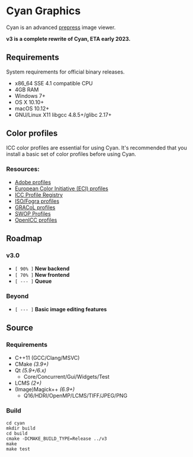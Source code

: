 # Cyan Graphics

Cyan is an advanced [prepress](https://en.wikipedia.org/wiki/Prepress) image viewer.

**v3 is a complete rewrite of Cyan, ETA early 2023.**

## Requirements

System requirements for official binary releases.

* x86_64 SSE 4.1 compatible CPU
* 4GB RAM
* Windows 7+
* OS X 10.10+
* macOS 10.12+
* GNU/Linux X11 libgcc 4.8.5+/glibc 2.17+

## Color profiles

ICC color profiles are essential for using Cyan. It's recommended that you install a basic set of color profiles before using Cyan.

### Resources:

* [Adobe profiles](https://www.adobe.com/support/downloads/iccprofiles/icc_eula_win_end.html)
* [European Color Initiative (ECI) profiles](http://www.eci.org/doku.php?id=en:downloads)
* [ICC Profile Registry](https://www.color.org/registry/index.xalter)
* [ISO/Fogra profiles](https://www.colormanagement.org/en/isoprofile2009.html)
* [GRACoL profiles](https://www.colormanagement.org/en/gracolprofile.html)
* [SWOP Profiles](https://www.colormanagement.org/en/swopprofile.html)
* [OpenICC profiles](https://sourceforge.net/projects/openicc/files/OpenICC-Profiles/)

## Roadmap

### v3.0

* ``[ 90% ]`` **New backend**
* ``[ 70% ]`` **New frontend**
* ``[ --- ]`` **Queue**

### Beyond

* ``[ --- ]`` **Basic image editing features**

## Source

### Requirements

 * C++11 (GCC/Clang/MSVC)
 * CMake *(3.9+)*
 * Qt *(5.9+/6.x)*
   * Core/Concurrent/Gui/Widgets/Test
 * LCMS *(2+)*
 * (Image)Magick++ *(6.9+)*
   * Q16/HDRI/OpenMP/LCMS/TIFF/JPEG/PNG

### Build

```
cd cyan
mkdir build
cd build
cmake -DCMAKE_BUILD_TYPE=Release ../v3
make
make test
```
